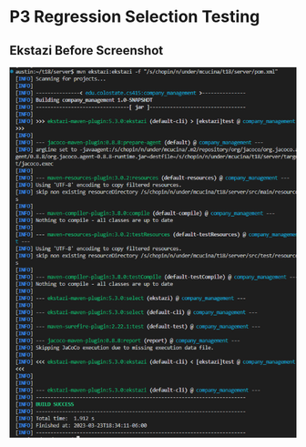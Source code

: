 # P3 Regression Selection Testing

## Ekstazi Before Screenshot
![image](P3_rts/ekstazi_before.png)
